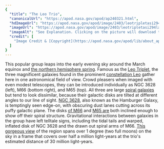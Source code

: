 ```yaml
---
{
  "title": "The Leo Trio",
  "canonicalUrl": "https://apod.nasa.gov/apod/ap240321.html",
  "hdImageUrl": "https://apod.nasa.gov/apod/image/2403/leotripletasi294large.jpg",
  "imageUrl": "https://apod.nasa.gov/apod/image/2403/leotripletasi294large1024.jpg",
  "imageAlt": "See Explanation. Clicking on the picture will download the highest resolution version available.",
  "credit": [
    "Image Credit & [Copyright](https://apod.nasa.gov/apod/lib/about_apod.html#srapply): [Steve Cannistra](http://www.starrywonders.com/copyright.html)"
  ]
}
---
```


This popular group leaps into the early evening sky around the March equinox and [the northern hemisphere spring](https://earthsky.org/astronomy-essentials/everything-you-need-to-know-vernal-or-spring-equinox). Famous as the [Leo Triplet](http://messier.seds.org/more/m066gr.html), the three magnificent galaxies found in the prominent [constellation Leo](https://earthsky.org/astronomy-essentials/leo-heres-your-constellation) gather here in one astronomical field of view. Crowd pleasers when imaged with even modest telescopes, they can be introduced individually as NGC 3628 (left), M66 (bottom right), and M65 (top). All three are large [spiral galaxies](http://cass.ucsd.edu/archive/public/tutorial/Galaxies.html) but tend to look dissimilar, because their galactic disks are tilted at different angles to our line of sight. [NGC 3628](https://apod.nasa.gov/apod/ap140508.html), also known as the Hamburger Galaxy, is temptingly seen edge-on, with obscuring dust lanes cutting across its puffy galactic plane. The disks [of M66](https://science.nasa.gov/mission/hubble/science/explore-the-night-sky/hubble-messier-catalog/messier-66/) and [M65 are](https://science.nasa.gov/mission/hubble/science/explore-the-night-sky/hubble-messier-catalog/messier-65/) both inclined enough to show off their spiral structure. Gravitational interactions between galaxies in the group have left telltale signs, including the tidal tails and warped, inflated disk of NGC 3628 and the drawn out spiral arms of M66. [This gorgeous view](http://www.starrywonders.com/leotripletasi294small.html) of the region spans over 1 degree (two full moons) on the sky in a frame that covers over half a million light-years at the trio's estimated distance of 30 million light-years.
